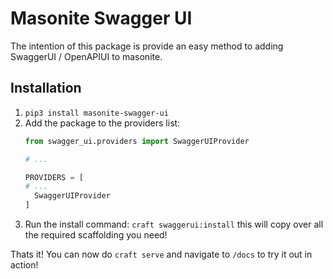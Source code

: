 # Masonite Swagger UI
The intention of this package is provide an easy method to adding SwaggerUI / OpenAPIUI to masonite.

## Installation
1. `pip3 install masonite-swagger-ui`
2. Add the package to the providers list:
    ```py
    from swagger_ui.providers import SwaggerUIProvider

    # ...

    PROVIDERS = [
    # ...
      SwaggerUIProvider
    ]
    ```
3. Run the install command: `craft swaggerui:install` this will copy over all the required scaffolding you need!

Thats it! You can now do `craft serve` and navigate to `/docs` to try it out in action!
